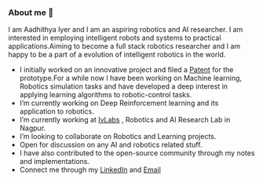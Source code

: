 ### About me 👋

I am Aadhithya Iyer and I am an aspiring robotics and AI researcher. I am interested in employing intelligent robots and systems to practical applications.Aiming to become a full stack robotics researcher and I am happy to be a part of a evolution of intelligent robotics in the world. 

- I initially worked on an innovative project  and filed a [Patent](//www.youtube.com/watch?v=ePORvzIond8) for the prototype.For a while now I have been working on Machine learning, Robotics simulation tasks and have developed a deep interest in applying learning algorithms to robotic-control tasks.
- I’m currently working on Deep Reinforcement learning and its application to robotics.
- I’m currently working at [IvLabs](https://www.ivlabs.in/) , Robotics and AI Research Lab in Nagpur.
- I’m looking to collaborate on Robotics and Learning projects.
- Open for discussion on any AI and robotics related stuff.
- I have also contributed to the open-source community through my notes and implementations.
- Connect me through my [LinkedIn](https://www.linkedin.com/in/aadhithya-iyer-147697176/) and [Email](aadhithya14@gmail.com)
